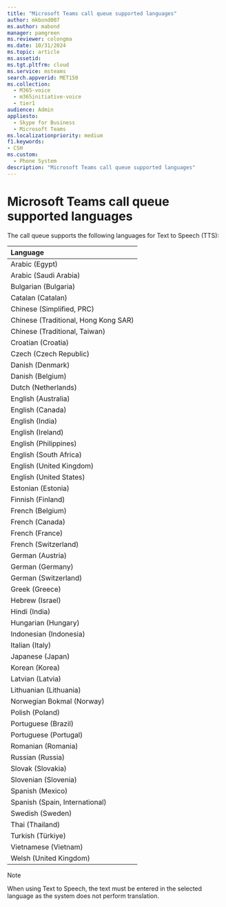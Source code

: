 ```yaml
---
title: "Microsoft Teams call queue supported languages"
author: mkbond007
ms.author: mabond
manager: pamgreen
ms.reviewer: colongma
ms.date: 10/31/2024
ms.topic: article
ms.assetid: 
ms.tgt.pltfrm: cloud
ms.service: msteams
search.appverid: MET150
ms.collection: 
  - M365-voice
  - m365initiative-voice
  - tier1
audience: Admin
appliesto: 
  - Skype for Business
  - Microsoft Teams
ms.localizationpriority: medium
f1.keywords:
- CSH
ms.custom: 
  - Phone System
description: "Microsoft Teams call queue supported languages"
--- 
```

# Microsoft Teams call queue supported languages

The call queue supports the following languages for Text to Speech (TTS):

|Language                                |
|:---------------------------------------|
|Arabic (Egypt)                          |
|Arabic (Saudi Arabia)                   |
|Bulgarian (Bulgaria)                    |
|Catalan (Catalan)                       |
|Chinese (Simplified, PRC)               |
|Chinese (Traditional, Hong Kong SAR)    |
|Chinese (Traditional, Taiwan)           |
|Croatian (Croatia)                      |
|Czech (Czech Republic)                  |
|Danish (Denmark)                        |
|Danish (Belgium)                        |
|Dutch (Netherlands)                     |
|English (Australia)                     |
|English (Canada)                        |
|English (India)                         |
|English (Ireland)                       |
|English (Philippines)                    |
|English (South Africa)                  |
|English (United Kingdom)                |
|English (United States)                 |
|Estonian (Estonia)                      |
|Finnish (Finland)                       |
|French (Belgium)                        |
|French (Canada)                         |
|French (France)                         |
|French (Switzerland)                    |
|German (Austria)                        |
|German (Germany)                        |
|German (Switzerland)                    |
|Greek (Greece)                          |
|Hebrew (Israel)                         |
|Hindi (India)                           |
|Hungarian (Hungary)                     |
|Indonesian (Indonesia)                  |
|Italian (Italy)                         |
|Japanese (Japan)                        |
|Korean (Korea)                          |
|Latvian (Latvia)                        |
|Lithuanian (Lithuania)                  |
|Norwegian Bokmal (Norway)               |
|Polish (Poland)                         |
|Portuguese (Brazil)                     |
|Portuguese (Portugal)                   |
|Romanian (Romania)                      |
|Russian (Russia)                        |
|Slovak (Slovakia)                       |
|Slovenian (Slovenia)                    |
|Spanish (Mexico)                        |
|Spanish (Spain, International)          |
|Swedish (Sweden)                        |
|Thai (Thailand)                         |
|Turkish (Türkiye)                       |
|Vietnamese (Vietnam)                    |
|Welsh (United Kingdom)                  |

> [!NOTE]
> When using Text to Speech, the text must be entered in the selected language as the system does not perform translation.
